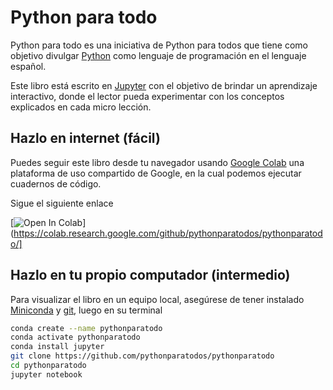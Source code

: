 # Python para todo

Python para todo es una iniciativa de Python para todos que tiene como
objetivo divulgar [Python](https://python.org) como lenguaje de
programación en el lenguaje español.

Este libro está escrito en [Jupyter](https://jupyter.org/) con el
objetivo de brindar un aprendizaje interactivo, donde el lector pueda
experimentar con los conceptos explicados en cada micro lección.

## Hazlo en internet (fácil)

Puedes seguir este libro desde tu navegador usando [Google Colab](https://colab.research.google.com/notebooks/welcome.ipynb#recent=true) una plataforma de uso compartido de Google, en la cual podemos ejecutar cuadernos de código.

Sigue el siguiente enlace

[![Open In Colab](https://colab.research.google.com/assets/colab-badge.svg)](https://colab.research.google.com/github/pythonparatodos/pythonparatodo/]


## Hazlo en tu propio computador (intermedio)

Para visualizar el libro en un equipo local, asegúrese de tener
instalado [Miniconda](https://docs.conda.io/en/latest/miniconda.html) y
[git](https://git-scm.com/downloads), luego en su terminal

```bash
conda create --name pythonparatodo
conda activate pythonparatodo
conda install jupyter
git clone https://github.com/pythonparatodos/pythonparatodo
cd pythonparatodo
jupyter notebook
```


